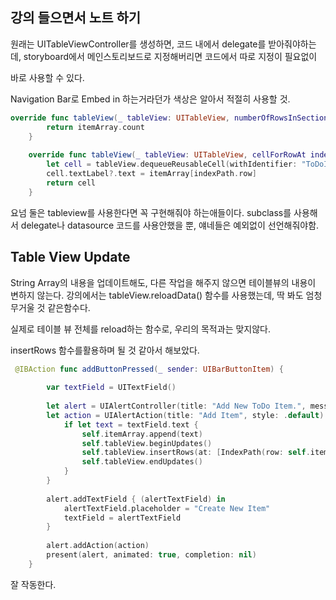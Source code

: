 ## 강의 들으면서 노트 하기

원래는 UITableViewController를 생성하면, 코드 내에서 delegate를 받아줘야하는데, storyboard에서 메인스토리보드로 지정해버리면 코드에서 따로 지정이 필요없이 

바로 사용할 수 있다.
  
Navigation Bar로 Embed in 하는거라던가 색상은 알아서 적절히 사용할 것.
  
```swift
override func tableView(_ tableView: UITableView, numberOfRowsInSection section: Int) -> Int {
        return itemArray.count
    }
    
    override func tableView(_ tableView: UITableView, cellForRowAt indexPath: IndexPath) -> UITableViewCell {
        let cell = tableView.dequeueReusableCell(withIdentifier: "ToDoItemCell", for: indexPath)
        cell.textLabel?.text = itemArray[indexPath.row]
        return cell
    }
```
   
   
요넘 둘은 tableview를 사용한다면 꼭 구현해줘야 하는애들이다. subclass를 사용해서 delegate나 datasource 코드를 사용안했을 뿐, 얘네들은 예외없이 선언해줘야함.


## Table View Update

String Array의 내용을 업데이트해도, 다른 작업을 해주지 않으면 테이블뷰의 내용이 변하지 않는다.
강의에서는 tableView.reloadData() 함수를 사용했는데, 딱 봐도 엄청 무거울 것 같은함수다.

실제로 테이블 뷰 전체를 reload하는 함수로, 우리의 목적과는 맞지않다.

insertRows 함수를활용하며 될 것 같아서 해보았다.

```swift
 @IBAction func addButtonPressed(_ sender: UIBarButtonItem) {
        
        var textField = UITextField()
        
        let alert = UIAlertController(title: "Add New ToDo Item.", message: "", preferredStyle: .alert)
        let action = UIAlertAction(title: "Add Item", style: .default) { (action) in // what will happen once the user click the add item button on our uialert
            if let text = textField.text {
                self.itemArray.append(text)
                self.tableView.beginUpdates()
                self.tableView.insertRows(at: [IndexPath(row: self.itemArray.count-1, section: 0)], with: .none)
                self.tableView.endUpdates()
            }
        }
        
        alert.addTextField { (alertTextField) in
            alertTextField.placeholder = "Create New Item"
            textField = alertTextField
        }
        
        alert.addAction(action)
        present(alert, animated: true, completion: nil)
    }
```

잘 작동한다.
